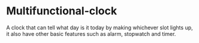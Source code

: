 # Multifunctional-clock
A clock that can tell what day is it today by making whichever slot lights up, it also have other basic features such as alarm, stopwatch and timer.
